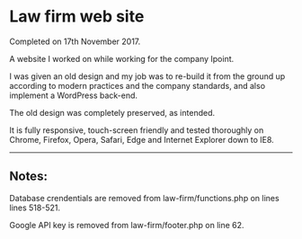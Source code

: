 # Law firm web site

Completed on 17th November 2017.

A website I worked on while working for the company Ipoint.

I was given an old design and my job was to re-build it from the ground up according to modern practices and the company standards, and also implement a WordPress back-end.

The old design was completely preserved, as intended.

It is fully responsive, touch-screen friendly and tested thoroughly on Chrome, Firefox, Opera, Safari, Edge and Internet Explorer down to IE8.

---

## Notes:

Database crendentials are removed from law-firm/functions.php on lines lines 518-521.

Google API key is removed from law-firm/footer.php on line 62.
